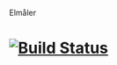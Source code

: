 Elmåler

[![Build Status](https://magnum.travis-ci.com/rasmuslp/elmaaler.svg?token=7PzM875yRkewmUnqdNQT&branch=develop)](https://magnum.travis-ci.com/rasmuslp/elmaaler)
=======
